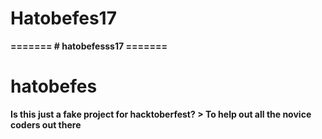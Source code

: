 <h1><b> Hatobefes17</h1>
=======
# hatobefesss17
=======
<h1><b>hatobefes</h1>
Is this just a fake project for hacktoberfest?
> To help out all the novice coders out there
